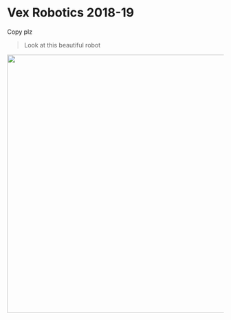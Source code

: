 # Vex Robotics 2018-19 

Copy plz



> Look at this beautiful robot

<img src="images/robot1.jpg" width="600">

